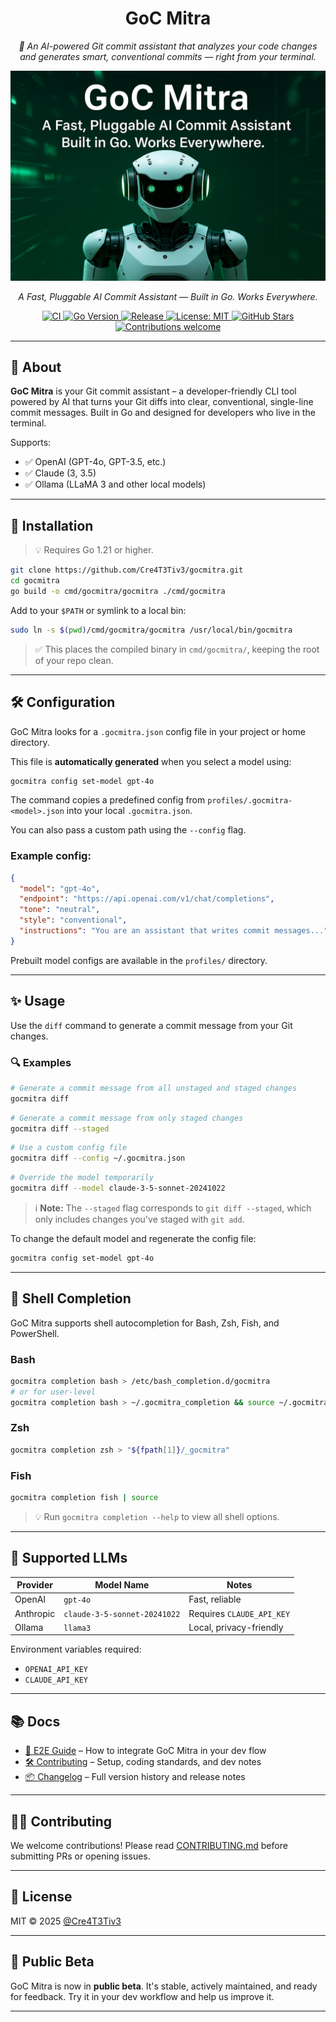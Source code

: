 <h1 align="center">GoC Mitra</h1>

<p align="center"><em>
🧠 An AI-powered Git commit assistant that analyzes your code changes and generates smart, conventional commits — right from your terminal.
</em></p>

<p align="center">
  <a href="https://github.com/Cre4T3Tiv3/gocmitra" target="_blank">
    <img src="https://raw.githubusercontent.com/Cre4T3Tiv3/gocmitra/main/docs/assets/gocmitra_v0.1.0.jpg" alt="GoC Mitra social preview" width="640"/>
  </a>
</p>

<p align="center">
  <em>A Fast, Pluggable AI Commit Assistant — Built in Go. Works Everywhere.</em>
</p>

<p align="center">
  <a href="https://github.com/Cre4T3Tiv3/gocmitra/actions/workflows/ci.yml?query=branch%3Amain" target="_blank">
    <img src="https://github.com/Cre4T3Tiv3/gocmitra/actions/workflows/ci.yml/badge.svg?branch=main" alt="CI">
  </a>
  <a href="https://www.go.dev/dl/" target="_blank">
    <img src="https://img.shields.io/badge/Go-1.21+-blue" alt="Go Version">
  </a>
  <a href="https://github.com/Cre4T3Tiv3/gocmitra/releases" target="_blank">
    <img src="https://img.shields.io/github/v/release/Cre4T3Tiv3/gocmitra?include_prereleases" alt="Release">
  </a>
  <a href="https://github.com/Cre4T3Tiv3/gocmitra/blob/main/LICENSE" target="_blank">
    <img src="https://img.shields.io/github/license/Cre4T3Tiv3/gocmitra" alt="License: MIT">
  </a>
  <a href="https://github.com/Cre4T3Tiv3/gocmitra/stargazers" target="_blank">
    <img src="https://img.shields.io/github/stars/Cre4T3Tiv3/gocmitra?style=social" alt="GitHub Stars">
  </a>
  <a href="#contributing" target="_blank">
    <img src="https://img.shields.io/badge/contributions-welcome-brightgreen.svg" alt="Contributions welcome">
  </a>
</p>

---

## 🚀 About

**GoC Mitra** is your Git commit assistant – a developer-friendly CLI tool powered by AI that turns your Git diffs into clear, conventional, single-line commit messages. Built in Go and designed for developers who live in the terminal.

Supports:
- ✅ OpenAI (GPT-4o, GPT-3.5, etc.)
- ✅ Claude (3, 3.5)
- ✅ Ollama (LLaMA 3 and other local models)

---

## 🔧 Installation

> 💡 Requires Go 1.21 or higher.

```bash
git clone https://github.com/Cre4T3Tiv3/gocmitra.git
cd gocmitra
go build -o cmd/gocmitra/gocmitra ./cmd/gocmitra
````

Add to your `$PATH` or symlink to a local bin:

```bash
sudo ln -s $(pwd)/cmd/gocmitra/gocmitra /usr/local/bin/gocmitra
```

> ✅ This places the compiled binary in `cmd/gocmitra/`, keeping the root of your repo clean.

---

## 🛠️ Configuration

GoC Mitra looks for a `.gocmitra.json` config file in your project or home directory.

This file is **automatically generated** when you select a model using:

```bash
gocmitra config set-model gpt-4o
```

The command copies a predefined config from `profiles/.gocmitra-<model>.json` into your local `.gocmitra.json`.

You can also pass a custom path using the `--config` flag.

### Example config:

```json
{
  "model": "gpt-4o",
  "endpoint": "https://api.openai.com/v1/chat/completions",
  "tone": "neutral",
  "style": "conventional",
  "instructions": "You are an assistant that writes commit messages..."
}
```

Prebuilt model configs are available in the `profiles/` directory.

---

## ✨ Usage

Use the `diff` command to generate a commit message from your Git changes.

### 🔍 Examples

```bash
# Generate a commit message from all unstaged and staged changes
gocmitra diff
```

```bash
# Generate a commit message from only staged changes
gocmitra diff --staged
```

```bash
# Use a custom config file
gocmitra diff --config ~/.gocmitra.json
```

```bash
# Override the model temporarily
gocmitra diff --model claude-3-5-sonnet-20241022
```

> ℹ️ **Note:** The `--staged` flag corresponds to `git diff --staged`, which only includes changes you've staged with `git add`.

To change the default model and regenerate the config file:

```bash
gocmitra config set-model gpt-4o
```

---

## 🔁 Shell Completion

GoC Mitra supports shell autocompletion for Bash, Zsh, Fish, and PowerShell.

### Bash

```bash
gocmitra completion bash > /etc/bash_completion.d/gocmitra
# or for user-level
gocmitra completion bash > ~/.gocmitra_completion && source ~/.gocmitra_completion
```

### Zsh

```bash
gocmitra completion zsh > "${fpath[1]}/_gocmitra"
```

### Fish

```bash
gocmitra completion fish | source
```

> 💡 Run `gocmitra completion --help` to view all shell options.

---

## 🧠 Supported LLMs

| Provider  | Model Name                   | Notes                     |
| --------- | ---------------------------- | ------------------------- |
| OpenAI    | `gpt-4o`                     | Fast, reliable            |
| Anthropic | `claude-3-5-sonnet-20241022` | Requires `CLAUDE_API_KEY` |
| Ollama    | `llama3`                     | Local, privacy-friendly   |

Environment variables required:

* `OPENAI_API_KEY`
* `CLAUDE_API_KEY`

---

## 📚 Docs

* [🔄 E2E Guide](docs/E2E-Guide.md) – How to integrate GoC Mitra in your dev flow
* [🛠️ Contributing](CONTRIBUTING.md) – Setup, coding standards, and dev notes
* [📦 Changelog](CHANGELOG.md) – Full version history and release notes

---

## 🧑‍💻 Contributing

We welcome contributions! Please read [CONTRIBUTING.md](CONTRIBUTING.md) before submitting PRs or opening issues.

---

## 🧾 License

MIT © 2025 [@Cre4T3Tiv3](https://github.com/Cre4T3Tiv3)

---

## 📣 Public Beta

GoC Mitra is now in **public beta**. It's stable, actively maintained, and ready for feedback. Try it in your dev workflow and help us improve it.

---
